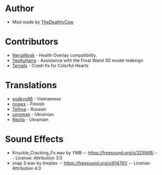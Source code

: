 # Author 

* Mod made by [TheDeathlyCow](https://github.com/TheDeathlyCow/)

# Contributors

* [NerjalNosk](https://github.com/NerjalNosk) - Health Overlay compatibility.
* [YeoXuHang](https://github.com/YeoXuHang) - Assistance with the Frost Wand 3D model redesign
* [Terrails](https://github.com/terrails) - Crash fix for Colorful Hearts

# Translations

* [godkyo98](https://github.com/godkyo98) - Vietnamese
* [noawx](https://github.com/noawx) - Finnish
* [Tefnya](https://github.com/tefnya) - Russian
* [unroman](https://github.com/unroman) - Ukrainian
* [Nezila](https://github.com/nezila) - Ukrainian

# Sound Effects

* Knuckle_Cracking_Fx.wav by YMB -- https://freesound.org/s/325949/ -- License: Attribution 3.0
* snap 3.wav by theplax -- https://freesound.org/s/614741/ -- License: Attribution 4.0
